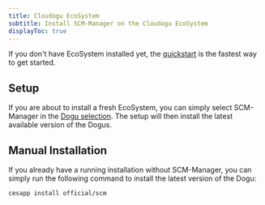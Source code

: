```yaml
---
title: Cloudogu EcoSystem
subtitle: Install SCM-Manager on the Cloudogu EcoSystem
displayToc: true
---
```


If you don't have EcoSystem installed yet, 
the [quickstart](https://cloudogu.com/en/ecosystem/quick-start-guide/) is the fastest way to get started.

## Setup

If you are about to install a fresh EcoSystem, you can simply select SCM-Manager in the [Dogu selection](https://cloudogu.com/en/ecosystem/quick-start-guide/#dogu-choose-your-dogus). 
The setup will then install the latest available version of the Dogus.

## Manual Installation

If you already have a running installation without SCM-Manager, you can simply run the following command to install the latest version of the Dogu:

```bash
cesapp install official/scm
```
